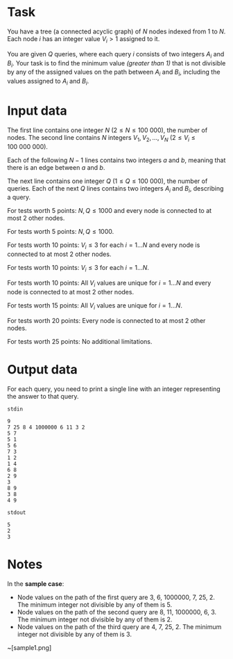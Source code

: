 # Task

You have a tree (a connected acyclic graph) of $N$ nodes indexed from $1$ to $N$. Each node $i$ has an integer value $V_i > 1$ assigned to it.

You are given $Q$ queries, where each query $i$ consists of two integers $A_i$ and $B_i$. Your task is to find the minimum value *(greater than 1)* that is not divisible by any of the assigned values on the path between $A_i$ and $B_i$, including the values assigned to $A_i$ and $B_i$.

# Input data

The first line contains one integer $N$ ($2 \le N \le 100\ 000$), the number of nodes. The second line contains $N$ integers $V_1, V_2, \ldots, V_N$ ($2 \le V_i \le 100\ 000\ 000$).

Each of the following $N-1$ lines contains two integers $a$ and $b$, meaning that there is an edge between $a$ and $b$.

The next line contains one integer $Q$ ($1 \le Q \le 100\ 000$), the number of queries. Each of the next $Q$ lines contains two integers $A_i$ and $B_i$, describing a query.

For tests worth $5$ points: $N, Q \le 1000$ and every node is connected to at most $2$ other nodes.

For tests worth $5$ points: $N, Q \le 1000$.

For tests worth $10$ points: $V_i \le 3$ for each $i=1\ldots N$ and every node is connected to at most $2$ other nodes.

For tests worth $10$ points: $V_i \le 3$ for each $i=1\ldots N$.

For tests worth $10$ points: All $V_i$ values are unique for $i=1\ldots N$ and every node is connected to at most $2$ other nodes.

For tests worth $15$ points: All $V_i$ values are unique for $i=1\ldots N$.

For tests worth $20$ points: Every node is connected to at most $2$ other nodes.

For tests worth $25$ points: No additional limitations.

# Output data

For each query, you need to print a single line with an integer representing the answer to that query.

`stdin`
```
9
7 25 8 4 1000000 6 11 3 2
5 7
5 1
5 6
7 3
1 2
1 4
6 8
2 9
3
8 9
3 8
4 9
```

`stdout`
```
5
2
3
```

# Notes

In the **sample case**:

* Node values on the path of the first query are $3$, $6$, $1000000$, $7$, $25$, $2$. The minimum integer not divisible by any of them is $5$.
* Node values on the path of the second query are $8$, $11$, $1000000$, $6$, $3$. The minimum integer not divisible by any of them is $2$.
* Node values on the path of the third query are $4$, $7$, $25$, $2$. The minimum integer not divisible by any of them is $3$.

~[sample1.png]
